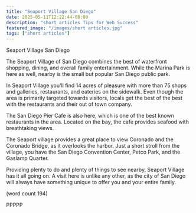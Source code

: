 ```yaml
---
title: "Seaport Village San Diego"
date: 2025-05-11T12:22:44-08:00
description: "short articles Tips for Web Success"
featured_image: "/images/short articles.jpg"
tags: ["short articles"]
---
```


Seaport Village San Diego

The Seaport Village of San Diego combines the best
of waterfront shopping, dining, and overall family
entertainment.  While the Marina Park is here as 
well, nearby is the small but popular San Diego
public park.  

In Seaport Village you'll find 14 acres of pleasure
with more than 75 shops and galleries, restaurants, 
and eateries on the sidewalk.  Even though the area
is primarily targeted towards visitors, locals get
the best of the best with the restaurants and their
out of town company.

The San Diego Pier Cafe is also here, which is one of
the best known restaurants in the area.  Located on
the bay, the cafe provides seafood with breathtaking
views.  

The Seaport village provides a great place to view 
Coronado and the Coronado Bridge, as it overlooks the
harbor.  Just a short stroll from the village, you have
the San Diego Convention Center, Petco Park, and 
the Gaslamp Quarter.  

Providing plenty to do and plenty of things to see
nearby, Seaport Village has it all going on.  A visit
here is unlike any other, as the city of San Diego
will always have something unique to offer you and your
entire family.

(word count 194)

PPPPP

